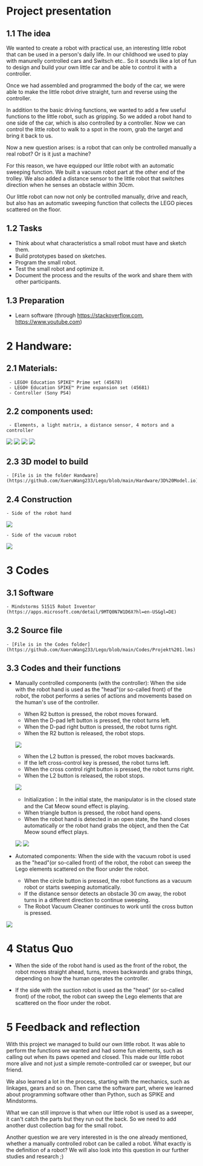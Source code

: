 # Project presentation
## 1.1 The idea
We wanted to create a robot with practical use, an interesting little robot that can be used in a person's daily life. In our childhood we used to play with manurelly controlled cars and Switsch etc.. So it sounds like a lot of fun to design and build your own little car and be able to control it with a controller.

Once we had assembled and programmed the body of the car, we were able to make the little robot drive straight, turn and reverse using the controller.

In addition to the basic driving functions, we wanted to add a few useful functions to the little robot, such as gripping. So we added a robot hand to one side of the car, which is also controlled by a controller. Now we can control the little robot to walk to a spot in the room, grab the target and bring it back to us.

Now a new question arises: is a robot that can only be controlled manually a real robot? Or is it just a machine?

For this reason, we have equipped our little robot with an automatic sweeping function. We built a vacuum robot part at the other end of the trolley. We also added a distance sensor to the little robot that switches direction when he senses an obstacle within 30cm.

Our little robot can now not only be controlled manually, drive and reach, but also has an automatic sweeping function that collects the LEGO pieces scattered on the floor.

## 1.2 Tasks
- Think about what characteristics a small robot must have and sketch them.
- Build prototypes based on sketches.
- Program the small robot.
- Test the small robot and optimize it.
- Document the process and the results of the work and share them with other participants.
## 1.3 Preparation
- Learn software (through https://stackoverflow.com, https://www.youtube.com)

# 2 Handware:
## 2.1 Materials:
     - LEGO® Education SPIKE™ Prime set (45678)
     - LEGO® Education SPIKE™ Prime expansion set (45681)
     - Controller (Sony PS4)
## 2.2 components used:
     - Elements, a light matrix, a distance sensor, 4 motors and a controller
  
       
![](https://github.com/XueruWang233/Lego/blob/main/Hardware/Standteile%201.png)
![](https://github.com/XueruWang233/Lego/blob/main/Hardware/Standteile%202.png)
![](https://github.com/XueruWang233/Lego/blob/main/Hardware/Standteile%203.png)
![](https://github.com/XueruWang233/Lego/blob/main/Hardware/Kontrolle.JPG)

## 2.3 3D model to build
    - [File is in the folder Handware](https://github.com/XueruWang233/Lego/blob/main/Hardware/3D%20Model.io)
## 2.4 Construction
    - Side of the robot hand

![](https://github.com/XueruWang233/Lego/blob/main/Hardware/Roboterhand%203.JPG)

    - Side of the vacuum robot

![](https://github.com/XueruWang233/Lego/blob/main/Hardware/Sauberroboter%203.JPG)

# 3 Codes
## 3.1 Software
    - Mindstorms 51515 Robot Inventor (https://apps.microsoft.com/detail/9MTQ0N7W1D6X?hl=en-US&gl=DE)
## 3.2 Source file
    - [File is in the Codes folder](https://github.com/XueruWang233/Lego/blob/main/Codes/Projekt%201.lms)
## 3.3 Codes and their functions
- Manually controlled components (with the controller): When the side with the robot hand is used as the "head"(or so-called front) of the robot, the robot performs a series of actions and movements based on the human's use of the controller.
    - When R2 button is pressed, the robot moves forward.
    - When the D-pad left button is pressed, the robot turns left.
    - When the D-pad right button is pressed, the robot turns right.
    - When the R2 button is released, the robot stops.

  ![](https://github.com/XueruWang233/Lego/blob/main/Codes/Fahren(to%20front)%20and%20turn.png)

    - When the L2 button is pressed, the robot moves backwards.
    - If the left cross-control key is pressed, the robot turns left.
    - When the cross control right button is pressed, the robot turns right.
    - When the L2 button is released, the robot stops.

  ![](https://github.com/XueruWang233/Lego/blob/main/Codes/Ru%CC%88ckfahren%20und%20Abbigen.png)

    - Initialization：In the initial state, the manipulator is in the closed state and the Cat Meow sound effect is playing.
    - When triangle button is pressed, the robot hand opens.
    - When the robot hand is detected in an open state, the hand closes automatically or the robot hand grabs the object, and then the Cat Meow sound effect plays.

  ![](https://github.com/XueruWang233/Lego/blob/main/Codes/Initialisierung(closure)%20of%20Robothands.png)
  ![](https://github.com/XueruWang233/Lego/blob/main/Codes/Roboterhand%20kontrollieren.png)

- Automated components: When the side with the vacuum robot is used as the "head"(or so-called front) of the robot, the robot can sweep the Lego elements scattered on the floor under the robot.
    - When the circle button is pressed, the robot functions as a vacuum robot or starts sweeping automatically.
    - If the distance sensor detects an obstacle 30 cm away, the robot turns in a different direction to continue sweeping.
    - The Robot Vacuum Cleaner continues to work until the cross button is pressed.

 ![](https://github.com/XueruWang233/Lego/blob/main/Codes/Programmierung_Sauberroboter.png)

# 4 Status Quo
- When the side of the robot hand is used as the front of the robot, the robot moves straight ahead, turns, moves backwards and grabs things, depending on how the human operates the controller.

- If the side with the suction robot is used as the "head" (or so-called front) of the robot, the robot can sweep the Lego elements that are scattered on the floor under the robot.

# 5 Feedback and reflection
With this project we managed to build our own little robot. It was able to perform the functions we wanted and had some fun elements, such as calling out when its paws opened and closed. This made our little robot more alive and not just a simple remote-controlled car or sweeper, but our friend.

We also learned a lot in the process, starting with the mechanics, such as linkages, gears and so on. Then came the software part, where we learned about programming software other than Python, such as SPIKE and Mindstorms.

What we can still improve is that when our little robot is used as a sweeper, it can't catch the parts but they run out the back. So we need to add another dust collection bag for the small robot.

Another question we are very interested in is the one already mentioned, whether a manually controlled robot can be called a robot. What exactly is the definition of a robot? We will also look into this question in our further studies and research ;)



